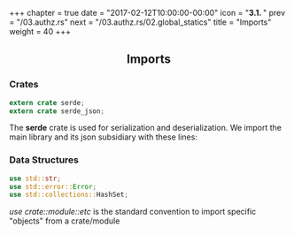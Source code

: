 +++
chapter = true
date = "2017-02-12T10:00:00-00:00"
icon = "<b>3.1. </b>"
prev = "/03.authz.rs"
next = "/03.authz.rs/02.global_statics"
title = "Imports"
weight = 40
+++

## <center>Imports</center>


### Crates

```rust
extern crate serde;
extern crate serde_json;
```
The **serde** crate is used for serialization and deserialization.  We import the main library and its json subsidiary with these lines:


### Data Structures

```rust
use std::str;
use std::error::Error;
use std::collections::HashSet;
```

*use crate::module::etc* is the standard convention to import specific "objects" from a crate/module
